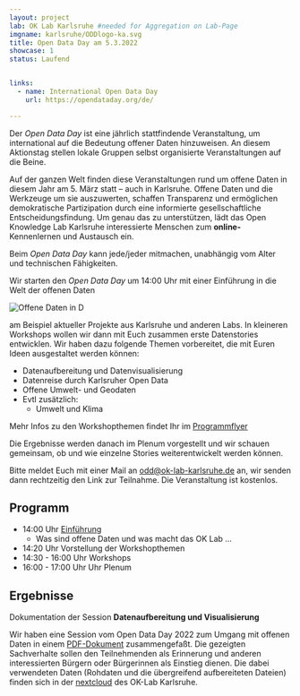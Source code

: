 ```yaml
---
layout: project
lab: OK Lab Karlsruhe #needed for Aggregation on Lab-Page
imgname: karlsruhe/ODDlogo-ka.svg
title: Open Data Day am 5.3.2022
showcase: 1
status: Laufend


links:
  - name: International Open Data Day
    url: https://opendataday.org/de/

---
```


Der *Open Data Day* ist eine jährlich stattfindende Veranstaltung, um international auf die Bedeutung offener Daten hinzuweisen. An diesem Aktionstag stellen lokale Gruppen selbst organisierte Veranstaltungen auf die Beine. 

Auf der ganzen Welt finden diese Veranstaltungen rund um offene Daten in diesem Jahr am 5. März statt – auch in Karlsruhe. Offene Daten und die Werkzeuge um sie auszuwerten, schaffen Transparenz und ermöglichen demokratische Partizipation durch eine informierte gesellschaftliche Entscheidungsfindung.
Um genau das zu unterstützen, lädt das Open Knowledge Lab Karlsruhe interessierte Menschen zum **online-** Kennenlernen und Austausch ein.

Beim *Open Data Day* kann jede/jeder mitmachen, unabhängig vom Alter und technischen Fähigkeiten.

Wir starten den *Open Data Day* um 14:00 Uhr mit einer Einführung in die Welt der offenen Daten 
 
![Offene Daten in D](/data/2022/opendata-d.jpg)

am Beispiel aktueller Projekte aus Karlsruhe und anderen Labs. In kleineren Workshops wollen wir dann mit Euch zusammen erste Datenstories entwicklen. Wir haben dazu folgende Themen vorbereitet, die mit Euren Ideen ausgestaltet werden können:
 
 * Datenaufbereitung und Datenvisualisierung
 * Datenreise durch Karlsruher Open Data
 * Offene Umwelt- und Geodaten
 * Evtl zusätzlich:
    * Umwelt und Klima

Mehr Infos zu den Workshopthemen findet Ihr im [Programmflyer](/data/2022/oddWorkshops.pdf)

Die Ergebnisse werden danach im Plenum vorgestellt und wir schauen gemeinsam, ob und wie einzelne Stories weiterentwickelt werden können.

Bitte meldet Euch mit einer Mail an [odd@ok-lab-karlsruhe.de](mailto:odd@ok-lab-karlsruhe.de) an, wir senden dann rechtzeitig den Link zur Teilnahme. Die Veranstaltung ist kostenlos.

## Programm
 * 14:00 Uhr [Einführung](/data/2022/oddIntro.pdf)
   * Was sind offene Daten und was macht das OK Lab ...
 * 14:20 Uhr Vorstellung der Workshopthemen
 * 14:30 - 16:00 Uhr Workshops
 * 16:00 - 17:00 Uhr Uhr Plenum

## Ergebnisse
Dokumentation der Session **Datenaufbereitung und Visualisierung**

Wir haben eine Session vom Open Data Day 2022 zum Umgang mit offenen Daten in einem [PDF-Dokument](https://cloud.ok-lab-karlsruhe.de/index.php/s/Ee4nqcpjZBD5yd5/download?path=&files=Dokumentation%20der%20Session%20Datenaufbereitung%20und%20Auswertung.pdf) zusammengefaßt.
Die gezeigten Sachverhalte sollen den Teilnehmenden als Erinnerung und anderen interessierten Bürgern oder Bürgerinnen als Einstieg dienen.
Die dabei verwendeten Daten (Rohdaten und die übergreifend aufbereiteten Dateien) finden sich in der [nextcloud](https://cloud.ok-lab-karlsruhe.de/index.php/s/Ee4nqcpjZBD5yd5) des OK-Lab Karlsruhe.




<!--
[Twitter](https://twitter.com/hashtag/ka2020opendata)
-->


